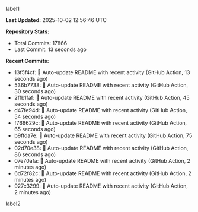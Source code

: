
label1 
<!-- ACTIVITY_START -->
**Last Updated:** 2025-10-02 12:56:46 UTC

**Repository Stats:**
- Total Commits: 17866
- Last Commit: 13 seconds ago

**Recent Commits:**
- 13f5f4cf: 🤖 Auto-update README with recent activity (GitHub Action, 13 seconds ago)
- 536b7738: 🤖 Auto-update README with recent activity (GitHub Action, 30 seconds ago)
- 2ffb1faf: 🤖 Auto-update README with recent activity (GitHub Action, 45 seconds ago)
- d47fe94d: 🤖 Auto-update README with recent activity (GitHub Action, 54 seconds ago)
- f766629c: 🤖 Auto-update README with recent activity (GitHub Action, 65 seconds ago)
- b9ffda7e: 🤖 Auto-update README with recent activity (GitHub Action, 75 seconds ago)
- 02d70e38: 🤖 Auto-update README with recent activity (GitHub Action, 86 seconds ago)
- 07e70afa: 🤖 Auto-update README with recent activity (GitHub Action, 2 minutes ago)
- 6d72f82c: 🤖 Auto-update README with recent activity (GitHub Action, 2 minutes ago)
- 927c3299: 🤖 Auto-update README with recent activity (GitHub Action, 2 minutes ago)
<!-- ACTIVITY_END -->

label2
